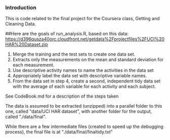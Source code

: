 ### Introduction

This is code related to the final project for the Coursera class, Getting and Cleaning Data.

##Here are the goals of run_analysis.R, based on this data:
https://d396qusza40orc.cloudfront.net/getdata%2Fprojectfiles%2FUCI%20HAR%20Dataset.zip

1. Merge the training and the test sets to create one data set.
2. Extracts only the measurements on the mean and standard deviation for each measurement. 
3. Use descriptive activity names to name the activities in the data set
4. Appropriately label the data set with descriptive variable names. 
5. From the data set in step 4, create a second, independent tidy data set with the average of each variable for each activity and each subject.

See CodeBook.md for a description of the steps taken

The data is assumed to be extracted (unzipped) into a parallel folder to this one, called "data/UCI HAR dataset", 
with another folder for the output, called "./data/final".  

While there are a few intermediate files (created to speed up the debugging process),
the final file is at "./data/final/finaltidy.txt"


